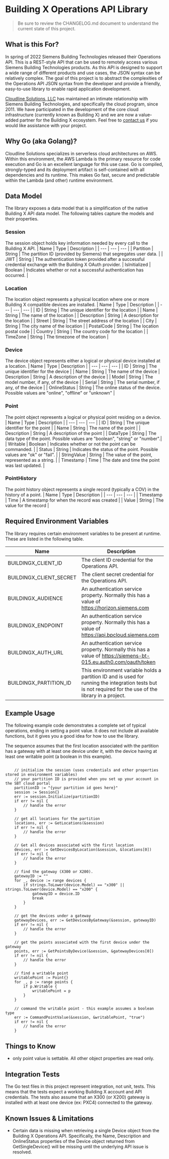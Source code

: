 # Building X Operations API Library

> Be sure to review the CHANGELOG.md document to understand the current state of this project.

## What is this For?
In spring of 2022 Siemens Building Technologies released their Operations API. This is a REST-style API that can be used to remotely access various Siemens Building Technologies products. As this API is designed to support a wide range of different products and use cases, the JSON syntax can be relatively complex. The goal of this project is to abstract the complexities of the Operations API JSON syntax from the developer and provide a friendly, easy-to-use library to enable rapid application development.

[Cloudline Solutions, LLC](https://cloudline-solutions.com) has maintained an intimate relationship with Siemens Building Technologies, and specifically the cloud program, since 2011. We have participated in the development of the core cloud infrastructure (currently known as Building X) and we are now a value-added partner for the Building X ecosystem. Feel free to [contact us](mailto:info@cloudline-solutions.com) if you would like assistance with your project.

## Why Go (aka Golang)?
Cloudline Solutions specializes in serverless cloud architectures on AWS. Within this environment, the AWS Lambda is the primary resource for code execution and Go is an excellent language for this use case. Go is compiled, strongly-typed and its deployment artifact is self-contained with all dependencies and its runtime. This makes Go fast, secure and predictable within the Lambda (and other) runtime environment. 

## Data Model
The library exposes a data model that is a simplification of the native Building X API data model. The following tables capture the models and their properties.

### Session
The session object holds key information needed by every call to the Building X API.
| Name  | Type | Description |
| ---   | ---   | --- |
| Partition | String | The partition ID (provided by Siemens) that segregates user data. |
| JWT | String | The authentication token provided after a successful credential exchange with the Building X OAuth provider.
| IsInitialized | Boolean | Indicates whether or not a successful authentication has occurred. |

### Location
The location object represents a physical location where one or more Building X compatible devices are installed.
| Name  | Type | Description |
| ---   | ---   | --- |
| ID | String | The unique identifier for the location |
| Name | String | The name of the location |
| Description | String | A description for the location |
| Street | String | The street address of the location |
| City | String | The city name of the location |
| PostalCode | String | The location postal code |
| Country | String | The country code for the location |
| TimeZone | String | The timezone of the location |

### Device
The device object represents either a logical or physical device installed at a location.
| Name  | Type | Description |
| ---   | ---   | --- |
| ID | String | The unique identifier for the device |
| Name | String | The name of the device
| Description | String | A description of the device |
| Model | String | The model number, if any, of the device |
| Serial | String | The serial number, if any, of the device |
| OnlineStatus | String | The online status of the device. Possible values are "online", "offline" or "unknown" |

### Point
The point object represents a logical or physical point residing on a device.
| Name  | Type | Description |
| ---   | ---   | --- |
| ID | String | The unique identifier for the point |
| Name | String | The name of the point |
| Description | String | A description of the point |
| DataType | String | The data type of the point. Possible values are "boolean", "string" or "number".|
| Writable | Boolean | Indicates whether or not the point can be commanded. |
| Status | String | Indicates the status of the point. Possible values are "ok" or "fail". |
| StringValue | String | The value of the point, represented as a string. |
| Timestamp | Time | The date and time the point was last updated. |


### PointHistory
The point history object represents a single record (typically a COV) in the history of a point.
| Name  | Type | Description |
| ---   | ---   | --- |
| Timestamp | Time | A timestamp for when the record was created |
| Value | String | The value for the record |

## Required Environment Variables
The library requires certain environment variables to be present at runtime. These are listed in the following table.

| Name  | Description |
| ---   | --- |
| BUILDINGX_CLIENT_ID | The client ID credential for the Operations API.  |
| BUILDINGX_CLIENT_SECRET | The client secret credential for the Operations API. |
| BUILDINGX_AUDIENCE | An authentication service property. Normally this has a value of https://horizon.siemens.com |
| BUILDINGX_ENDPOINT | An authentication service property. Normally this has a value of https://api.bpcloud.siemens.com |
| BUILDINGX_AUTH_URL | An authentication service property. Normally this has a value of https://siemens-bt-015.eu.auth0.com/oauth/token |
| BUILDINGX_PARTITION_ID | This environment variable holds a partition ID and is used for running the integration tests but is not required for the use of the library in a project. |


## Example Usage
The following example code demonstrates a complete set of typical operations, ending in setting a point value. It does not include all available functions, but it gives you a good idea for how to use the library.

The sequence assumes that the first location associated with the partition has a gateway with at least one device under it, with the device having at least one writable point (a boolean in this example).

```

    // initialize the session (uses credentials and other properties stored in environment variables)
    // your partition ID is provided when you set up your account in the SBT cloud portal
    partitionID := "{your partition id goes here}"
	session := Session{}
	err := session.Initialize(partitionID)
	if err != nil {
		// handle the error
	}

    // get all locations for the partition
    locations, err := GetLocations(&session)
	if err != nil {
		// handle the error
	}
    
    // Get all devices associated with the first location 
	devices, err := GetDevicesByLocation(&session, &locations[0])
	if err != nil {
		// handle the error
	}

    // find the gateway (X300 or X200).
	gatewayID := ""
	for _, device := range devices {
		if strings.ToLower(device.Model) == "x300" || strings.ToLower(device.Model) == "x200" {
			gatewayID = device.ID
			break
		}
	}

    // get the devices under a gateway
	gatewayDevices, err := GetDevicesByGateway(&session, gatewayID)
	if err != nil {
		// handle the error
	}

    // get the points associated with the first device under the gateway
	points, err := GetPointsByDevice(&session, &gatewayDevices[0])
	if err != nil {
		// handle the error
	}

    // find a writable point
	writablePoint := Point{}
	for _, p := range points {
		if p.Writable {
			writablePoint = p
		}
	}

    // command the writable point - this example assumes a boolean type
    err := CommandPointValue(&session, &writablePoint, "true")
	if err != nil {
		// handle the error
	}

```

## Things to Know

- only point value is settable. All other object properties are read only.

## Integration Tests
The Go test files in this project represent integration, not unit, tests. This means that the tests expect a working Building X account and API credentials. The tests also assume that an X300 (or X200) gateway is installed with at least one device (ex: PXC4) connected to the gateway.


## Known Issues & Limitations

- Certain data is missing when retrieving a single Device object from the Building X Operations API. Specifically, the Name, Description and OnlineStatus properties of the Device object returned from GetSingleDevice() will be missing until the underlying API issue is resolved.